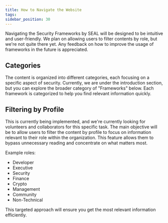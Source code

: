 ```yaml
---
title: How to Navigate the Website
tags:
sidebar_position: 30
---
```


Navigating the Security Frameworks by SEAL will be designed to be intuitive and user-friendly. We
plan on allowing users to filter contents by role, but we're not quite there yet. Any feedback on
how to improve the usage of frameworks in the future is appreciated.

## Categories

The content is organized into different categories, each focusing on a specific aspect of security.
Currently, we are under the introduction section, but you can explore the broader category of
"Frameworks" below. Each framework is categorized to help you find relevant information quickly.

## Filtering by Profile

This is currently being implemented, and we're currently looking for volunteers and collaborators
for this specific task. The main objective will be to allow users to filter the content by profile
to focus on information relevant to their role within the organization. This feature allows them to
bypass unnecessary reading and concentrate on what matters most.

Example roles:
- Developer
- Executive
- Security
- Finance
- Crypto
- Management
- Community
- Non-Technical

This targeted approach will ensure you get the most relevant information efficiently.